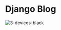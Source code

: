# Django Blog
![3-devices-black](https://github.com/Abdallah-Ragab/dj-blog/assets/93019811/2a4c4e40-468f-4b75-9ac7-b59449aec7a6)
